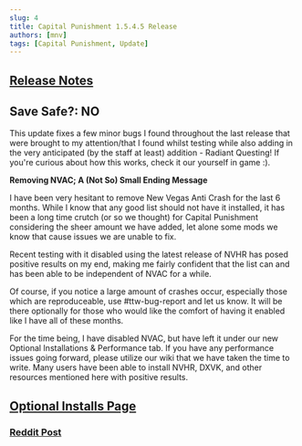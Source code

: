 ```yaml
---
slug: 4
title: Capital Punishment 1.5.4.5 Release
authors: [mnv]
tags: [Capital Punishment, Update]
---
```


## **[Release Notes](https://www.modlists.net/docs/2capitalpunishment/Release-Notes#release-1545---unreleased)**
## **Save Safe?: NO**

This update fixes a few minor bugs I found throughout the last release that were brought to my attention/that I found whilst testing while also adding in the very anticipated (by the staff at least) addition - Radiant Questing! If you're curious about how this works, check it our yourself in game :).

**Removing NVAC; A  (Not So) Small Ending Message**

I have been very hesitant to remove New Vegas Anti Crash for the last 6 months. While I know that any good list should not have it installed, it has been a long time crutch (or so we thought) for Capital Punishment considering the sheer amount we have added, let alone some mods we know that cause issues we are unable to fix. 

Recent testing with it disabled using the latest release of NVHR has posed positive results on my end, making me fairly confident that the list can and has been able to be independent of NVAC for a while. 

Of course, if you notice a large amount of crashes occur, especially those which are reproduceable, use #ttw-bug-report and let us know. It will be there optionally for those who would like the comfort of having it enabled like I have all of these months. 

For the time being, I have disabled NVAC, but have left it under our new Optional Installations & Performance tab. If you have any performance issues going forward, please utilize our wiki that we have taken the time to write. Many users have been able to install NVHR, DXVK, and other resources mentioned here with positive results.

## **[Optional Installs Page](https://www.modlists.net/docs/category/optional-installations)**

### **[Reddit Post](https://www.reddit.com/r/boneyardcreations/comments/18ag3kl/capital_punishment_1545_release/)**
